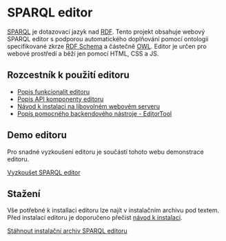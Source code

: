 # SPARQL editor
[SPARQL](https://www.w3.org/TR/sparql11-query) je dotazovací jazyk nad [RDF](https://www.w3.org/RDF). Tento projekt obsahuje webový SPARQL editor s podporou automatického doplňování pomocí ontologii specifikované zkrze [RDF Schema](https://www.w3.org/TR/rdf-schema) a částečně [OWL](https://www.w3.org/TR/owl2-rdf-based-semantics). Editor je určen pro webové prostředí a běží jen pomocí HTML, CSS a JS. 

## Rozcestník k použití editoru
* [Popis funkcionalit editoru](./features.md)
* [Popis API komponenty editoru](./api.md)
* [Návod k instalaci na libovolném webovém serveru](./installation.md)
* [Popis pomocného backendového nástroje - EditorTool](./editortool.md)

## Demo editoru
Pro snadné vyzkoušení editoru je součástí tohoto webu demonstrace editoru. 

[Vyzkoušet SPARQL editor](editor.html)

## Stažení
Vše potřebné k installaci editoru lze najít v instalačním archivu pod textem. Před instalací editoru je doporučeno přečíst [návod k instalaci](./installation.md).

[Stáhnout instalační archiv SPARQL editoru](sparql-editor.zip)